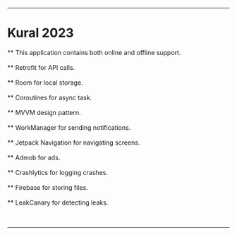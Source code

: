 ****************************************************************************************************************
<h1> Kural 2023 </h1>

** This application contains both online and offline support.</br></br>
** Retrofit for API calls.</br></br>
** Room for local storage.</br></br>
** Coroutines for async task.</br></br>
** MVVM design pattern.</br></br>
** WorkManager for sending notifications.</br></br>
** Jetpack Navigation for navigating screens.</br></br>
** Admob for ads.</br></br>
** Crashlytics for logging crashes.</br></br>
** Firebase for storing files.</br></br>
** LeakCanary for detecting leaks.</br></br></br>
*****************************************************************************************************************
